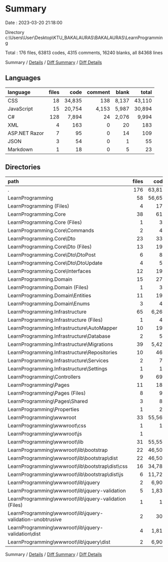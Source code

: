 # Summary

Date : 2023-03-20 21:18:00

Directory c:\\Users\\User\\Desktop\\KTU_BAKALAURAS\\BAKALAURAS\\LearnProgramming

Total : 176 files,  63813 codes, 4315 comments, 16240 blanks, all 84368 lines

Summary / [Details](details.md) / [Diff Summary](diff.md) / [Diff Details](diff-details.md)

## Languages
| language | files | code | comment | blank | total |
| :--- | ---: | ---: | ---: | ---: | ---: |
| CSS | 18 | 34,835 | 138 | 8,137 | 43,110 |
| JavaScript | 15 | 20,754 | 4,153 | 5,987 | 30,894 |
| C# | 128 | 7,894 | 24 | 2,076 | 9,994 |
| XML | 4 | 163 | 0 | 20 | 183 |
| ASP.NET Razor | 7 | 95 | 0 | 14 | 109 |
| JSON | 3 | 54 | 0 | 1 | 55 |
| Markdown | 1 | 18 | 0 | 5 | 23 |

## Directories
| path | files | code | comment | blank | total |
| :--- | ---: | ---: | ---: | ---: | ---: |
| . | 176 | 63,813 | 4,315 | 16,240 | 84,368 |
| LearnProgramming | 58 | 56,656 | 4,294 | 14,355 | 75,305 |
| LearnProgramming (Files) | 4 | 178 | 3 | 20 | 201 |
| LearnProgramming.Core | 38 | 615 | 0 | 86 | 701 |
| LearnProgramming.Core (Files) | 1 | 39 | 0 | 5 | 44 |
| LearnProgramming.Core\\Commands | 2 | 42 | 0 | 2 | 44 |
| LearnProgramming.Core\\Dto | 23 | 339 | 0 | 52 | 391 |
| LearnProgramming.Core\\Dto (Files) | 13 | 196 | 0 | 30 | 226 |
| LearnProgramming.Core\\Dto\\DtoPost | 6 | 89 | 0 | 14 | 103 |
| LearnProgramming.Core\\Dto\\DtoUpdate | 4 | 54 | 0 | 8 | 62 |
| LearnProgramming.Core\\Interfaces | 12 | 195 | 0 | 27 | 222 |
| LearnProgramming.Domain | 15 | 278 | 1 | 32 | 311 |
| LearnProgramming.Domain (Files) | 1 | 36 | 0 | 4 | 40 |
| LearnProgramming.Domain\\Entities | 11 | 199 | 1 | 22 | 222 |
| LearnProgramming.Domain\\Enums | 3 | 43 | 0 | 6 | 49 |
| LearnProgramming.Infrastructure | 65 | 6,264 | 20 | 1,767 | 8,051 |
| LearnProgramming.Infrastructure (Files) | 1 | 45 | 0 | 6 | 51 |
| LearnProgramming.Infrastructure\\AutoMapper | 10 | 194 | 0 | 22 | 216 |
| LearnProgramming.Infrastructure\\Database | 2 | 50 | 0 | 5 | 55 |
| LearnProgramming.Infrastructure\\Migrations | 39 | 5,422 | 20 | 1,609 | 7,051 |
| LearnProgramming.Infrastructure\\Repositories | 10 | 465 | 0 | 108 | 573 |
| LearnProgramming.Infrastructure\\Services | 2 | 74 | 0 | 15 | 89 |
| LearnProgramming.Infrastructure\\Settings | 1 | 14 | 0 | 2 | 16 |
| LearnProgramming\\Controllers | 9 | 693 | 0 | 180 | 873 |
| LearnProgramming\\Pages | 11 | 187 | 2 | 35 | 224 |
| LearnProgramming\\Pages (Files) | 8 | 99 | 0 | 22 | 121 |
| LearnProgramming\\Pages\\Shared | 3 | 88 | 2 | 13 | 103 |
| LearnProgramming\\Properties | 1 | 29 | 0 | 0 | 29 |
| LearnProgramming\\wwwroot | 33 | 55,569 | 4,289 | 14,120 | 73,978 |
| LearnProgramming\\wwwroot\\css | 1 | 15 | 0 | 3 | 18 |
| LearnProgramming\\wwwroot\\js | 1 | 0 | 3 | 2 | 5 |
| LearnProgramming\\wwwroot\\lib | 31 | 55,554 | 4,286 | 14,115 | 73,955 |
| LearnProgramming\\wwwroot\\lib\\bootstrap | 22 | 46,506 | 1,734 | 11,610 | 59,850 |
| LearnProgramming\\wwwroot\\lib\\bootstrap\\dist | 22 | 46,506 | 1,734 | 11,610 | 59,850 |
| LearnProgramming\\wwwroot\\lib\\bootstrap\\dist\\css | 16 | 34,782 | 136 | 8,125 | 43,043 |
| LearnProgramming\\wwwroot\\lib\\bootstrap\\dist\\js | 6 | 11,724 | 1,598 | 3,485 | 16,807 |
| LearnProgramming\\wwwroot\\lib\\jquery | 2 | 6,907 | 1,891 | 2,078 | 10,876 |
| LearnProgramming\\wwwroot\\lib\\jquery-validation | 5 | 1,834 | 584 | 372 | 2,790 |
| LearnProgramming\\wwwroot\\lib\\jquery-validation (Files) | 1 | 18 | 0 | 5 | 23 |
| LearnProgramming\\wwwroot\\lib\\jquery-validation-unobtrusive | 2 | 307 | 77 | 55 | 439 |
| LearnProgramming\\wwwroot\\lib\\jquery-validation\\dist | 4 | 1,816 | 584 | 367 | 2,767 |
| LearnProgramming\\wwwroot\\lib\\jquery\\dist | 2 | 6,907 | 1,891 | 2,078 | 10,876 |

Summary / [Details](details.md) / [Diff Summary](diff.md) / [Diff Details](diff-details.md)